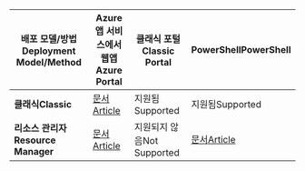 | <span data-ttu-id="642ef-101">**배포 모델/방법**</span><span class="sxs-lookup"><span data-stu-id="642ef-101">**Deployment Model/Method**</span></span> | <span data-ttu-id="642ef-102">**Azure 앱 서비스에서 웹앱**</span><span class="sxs-lookup"><span data-stu-id="642ef-102">**Azure Portal**</span></span> | <span data-ttu-id="642ef-103">**클래식 포털**</span><span class="sxs-lookup"><span data-stu-id="642ef-103">**Classic Portal**</span></span> | <span data-ttu-id="642ef-104">**PowerShell**</span><span class="sxs-lookup"><span data-stu-id="642ef-104">**PowerShell**</span></span> |
| --- | --- | --- | --- |
| <span data-ttu-id="642ef-105">**클래식**</span><span class="sxs-lookup"><span data-stu-id="642ef-105">**Classic**</span></span> |[<span data-ttu-id="642ef-106">문서</span><span class="sxs-lookup"><span data-stu-id="642ef-106">Article</span></span>](../articles/vpn-gateway/vpn-gateway-howto-point-to-site-classic-azure-portal.md) |<span data-ttu-id="642ef-107">지원됨</span><span class="sxs-lookup"><span data-stu-id="642ef-107">Supported</span></span> |<span data-ttu-id="642ef-108">지원됨</span><span class="sxs-lookup"><span data-stu-id="642ef-108">Supported</span></span> |
| <span data-ttu-id="642ef-109">**리소스 관리자**</span><span class="sxs-lookup"><span data-stu-id="642ef-109">**Resource Manager**</span></span> |[<span data-ttu-id="642ef-110">문서</span><span class="sxs-lookup"><span data-stu-id="642ef-110">Article</span></span>](../articles/vpn-gateway/vpn-gateway-howto-point-to-site-resource-manager-portal.md) |<span data-ttu-id="642ef-111">지원되지 않음</span><span class="sxs-lookup"><span data-stu-id="642ef-111">Not Supported</span></span> |[<span data-ttu-id="642ef-112">문서</span><span class="sxs-lookup"><span data-stu-id="642ef-112">Article</span></span>](../articles/vpn-gateway/vpn-gateway-howto-point-to-site-rm-ps.md) |

